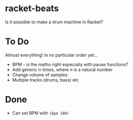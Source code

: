 # racket-beats
Is it possible to make a drum machine in Racket?

# To Do

Almost everything! In no particular order yet...

* BPM - is the maths right especially with pause functions?
* Add generic n-times, where n is a natural number
* Change volume of samples
* Multiple tracks (drums, bass) etc

# Done

* Can set BPM with `(bpm 180)`